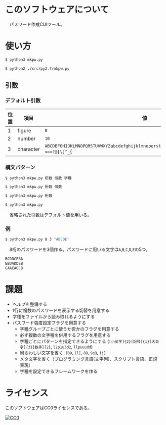 # このソフトウェアについて

　パスワード作成CUIツール。

# 使い方

```bash
$ python3 mkpw.py
```
```bash
$ python2 ./src/py2.7/mkpw.py
```

## 引数

### デフォルト引数

位置|項目|値
----|----|--
1|figure|`8`
2|number|`10`
3|character|`ABCDEFGHIJKLMNOPQRSTUVWXYZabcdefghijklmnopqrstuvwxyz0123456789!"#$%&'()*+,-./:;<=>?@[\]^_`{|}~`

### 構文パターン

```bash
$ python3 mkpw.py 桁数 個数 字種
```
```bash
$ python3 mkpw.py 桁数 個数
```
```bash
$ python3 mkpw.py 桁数
```
```bash
$ python3 mkpw.py
```

　省略された引数はデフォルト値を用いる。

### 例

```bash
$ python3 mkpw.py 8 3 "ABCDE"
```

　8桁のパスワードを3個作る。パスワードに用いる文字は`A`,`B`,`C`,`D`,`E`の5つ。

```bash
BCDDCEBA
EBDADDEB
CAAEACCB
```

# 課題

* ヘルプを整備する
* 1行に複数のパスワードを表示する切替を用意する
* 字種をファイルから読み取れるようにする
* パスワード強度設定フラグを用意する
    * 字種グループごとに使うか否かのフラグを用意する
    * 必ず複数の文字種を併用するフラグを用意する
    * 字種ごとにパターンを指定できるようにする (`[小英字]{2}[記号]{1}[大英字]{3}[数字]{2}`, `l2p1u3d2`, `llpuuudd`)
    * 紛らわしい文字を省く（`0O`, `1lI`, `8B`, `9qQ`, `ij`）
    * メタ文字を省く（プログラミング言語(文字列)、スクリプト言語、正規表現）
    * 字種を設定できるフレームワークを作る

# ライセンス

このソフトウェアはCC0ライセンスである。

[![CC0](http://i.creativecommons.org/p/zero/1.0/88x31.png "CC0")](http://creativecommons.org/publicdomain/zero/1.0/deed.ja)

